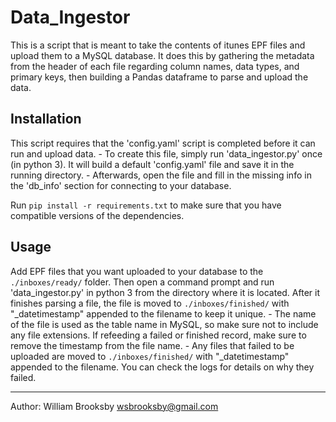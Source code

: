 # Data_Ingestor

This is a script that is meant to take the contents of itunes EPF files and upload them to a MySQL database.
It does this by gathering the metadata from the header of each file regarding column names, data types, and primary keys,
then building a Pandas dataframe to parse and upload the data.

## Installation

This script requires that the 'config.yaml' script is completed before it can run and upload data.
	- To create this file, simply run 'data_ingestor.py' once (in python 3). It will build a default 'config.yaml' file and save it in the running directory.
	- Afterwards, open the file and fill in the missing info in the 'db_info' section for connecting to your database.

Run `pip install -r requirements.txt` to make sure that you have compatible versions of the dependencies.


## Usage
Add EPF files that you want uploaded to your database to the `./inboxes/ready/` folder. Then open a command prompt and run 'data_ingestor.py' in python 3 from the directory where it is located. After it finishes parsing a file, the file is moved to `./inboxes/finished/` with "_datetimestamp" appended to the filename to keep it unique.
	- The name of the file is used as the table name in MySQL, so make sure not to include any file extensions. If refeeding a failed or finished record, make sure to remove the timestamp from the file name.
	- Any files that failed to be uploaded are moved to `./inboxes/finished/` with "_datetimestamp" appended to the filename. You can check the logs for details on why they failed.
	
----------------------------------
Author: William Brooksby
wsbrooksby@gmail.com
